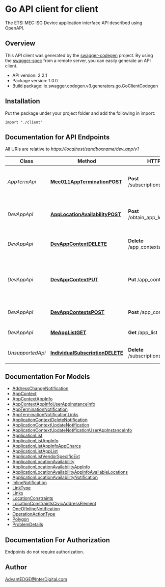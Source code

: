 # Go API client for client

The ETSI MEC ISG Device application interface API described using OpenAPI.

## Overview
This API client was generated by the [swagger-codegen](https://github.com/swagger-api/swagger-codegen) project.  By using the [swagger-spec](https://github.com/swagger-api/swagger-spec) from a remote server, you can easily generate an API client.

- API version: 2.2.1
- Package version: 1.0.0
- Build package: io.swagger.codegen.v3.generators.go.GoClientCodegen

## Installation
Put the package under your project folder and add the following in import:
```golang
import "./client"
```

## Documentation for API Endpoints

All URIs are relative to *https://localhost/sandboxname/dev_app/v1*

Class | Method | HTTP request | Description
------------ | ------------- | ------------- | -------------
*AppTermApi* | [**Mec011AppTerminationPOST**](docs/AppTermApi.md#mec011appterminationpost) | **Post** /subscriptions/{subscriptionId} | MEC011 Application Termination notification for self termination
*DevAppApi* | [**AppLocationAvailabilityPOST**](docs/DevAppApi.md#applocationavailabilitypost) | **Post** /obtain_app_loc_availability | Obtain the location constraints for a new application context.
*DevAppApi* | [**DevAppContextDELETE**](docs/DevAppApi.md#devappcontextdelete) | **Delete** /app_contexts/{contextId} | Deletion of an existing application context.
*DevAppApi* | [**DevAppContextPUT**](docs/DevAppApi.md#devappcontextput) | **Put** /app_contexts/{contextId} | Updating the callbackReference and/or appLocation of an existing application context.
*DevAppApi* | [**DevAppContextsPOST**](docs/DevAppApi.md#devappcontextspost) | **Post** /app_contexts | Creation of a new application context.
*DevAppApi* | [**MeAppListGET**](docs/DevAppApi.md#meapplistget) | **Get** /app_list | Get available application information.
*UnsupportedApi* | [**IndividualSubscriptionDELETE**](docs/UnsupportedApi.md#individualsubscriptiondelete) | **Delete** /subscriptions/{subscriptionId} | Used to cancel the existing subscription.


## Documentation For Models

 - [AddressChangeNotification](docs/AddressChangeNotification.md)
 - [AppContext](docs/AppContext.md)
 - [AppContextAppInfo](docs/AppContextAppInfo.md)
 - [AppContextAppInfoUserAppInstanceInfo](docs/AppContextAppInfoUserAppInstanceInfo.md)
 - [AppTerminationNotification](docs/AppTerminationNotification.md)
 - [AppTerminationNotificationLinks](docs/AppTerminationNotificationLinks.md)
 - [ApplicationContextDeleteNotification](docs/ApplicationContextDeleteNotification.md)
 - [ApplicationContextUpdateNotification](docs/ApplicationContextUpdateNotification.md)
 - [ApplicationContextUpdateNotificationUserAppInstanceInfo](docs/ApplicationContextUpdateNotificationUserAppInstanceInfo.md)
 - [ApplicationList](docs/ApplicationList.md)
 - [ApplicationListAppInfo](docs/ApplicationListAppInfo.md)
 - [ApplicationListAppInfoAppCharcs](docs/ApplicationListAppInfoAppCharcs.md)
 - [ApplicationListAppList](docs/ApplicationListAppList.md)
 - [ApplicationListVendorSpecificExt](docs/ApplicationListVendorSpecificExt.md)
 - [ApplicationLocationAvailability](docs/ApplicationLocationAvailability.md)
 - [ApplicationLocationAvailabilityAppInfo](docs/ApplicationLocationAvailabilityAppInfo.md)
 - [ApplicationLocationAvailabilityAppInfoAvailableLocations](docs/ApplicationLocationAvailabilityAppInfoAvailableLocations.md)
 - [ApplicationLocationAvailabilityNotification](docs/ApplicationLocationAvailabilityNotification.md)
 - [InlineNotification](docs/InlineNotification.md)
 - [LinkType](docs/LinkType.md)
 - [Links](docs/Links.md)
 - [LocationConstraints](docs/LocationConstraints.md)
 - [LocationConstraintsCivicAddressElement](docs/LocationConstraintsCivicAddressElement.md)
 - [OneOfInlineNotification](docs/OneOfInlineNotification.md)
 - [OperationActionType](docs/OperationActionType.md)
 - [Polygon](docs/Polygon.md)
 - [ProblemDetails](docs/ProblemDetails.md)


## Documentation For Authorization
 Endpoints do not require authorization.


## Author

AdvantEDGE@InterDigital.com

